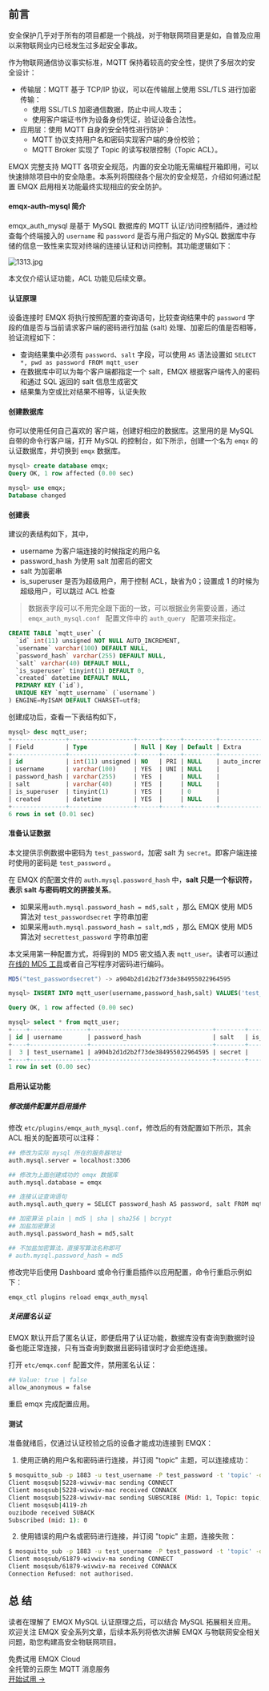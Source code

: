 ## 前言

安全保护几乎对于所有的项目都是一个挑战，对于物联网项目更是如，自普及应用以来物联网业内已经发生过多起安全事故。

作为物联网通信协议事实标准，MQTT 保持着较高的安全性，提供了多层次的安全设计：

- 传输层：MQTT 基于 TCP/IP 协议，可以在传输层上使用 SSL/TLS 进行加密传输：
  - 使用 SSL/TLS 加密通信数据，防止中间人攻击；
  - 使用客户端证书作为设备身份凭证，验证设备合法性。
- 应用层：使用 MQTT 自身的安全特性进行防护：
  - MQTT 协议支持用户名和密码实现客户端的身份校验；
  - MQTT Broker 实现了  Topic 的读写权限控制（Topic ACL）。

EMQX 完整支持 MQTT 各项安全规范，内置的安全功能无需编程开箱即用，可以快速排除项目中的安全隐患。本系列将围绕各个层次的安全规范，介绍如何通过配置 EMQX 启用相关功能最终实现相应的安全防护。



#### emqx-auth-mysql 简介

emqx_auth_mysql 是基于 MySQL 数据库的 MQTT 认证/访问控制插件，通过检查每个终端接入的 `username` 和 `password` 是否与用户指定的 MySQL 数据库中存储的信息一致性来实现对终端的连接认证和访问控制。其功能逻辑如下：

![1313.jpg](https://assets.emqx.com/images/7776f1d04279f47cd1a7f5b9ac7ca975.jpg)

本文仅介绍认证功能，ACL 功能见后续文章。

#### 认证原理

设备连接时 EMQX 将执行按照配置的查询语句，比较查询结果中的 `password` 字段的值是否与当前请求客户端的密码进行加盐 (salt) 处理、加密后的值是否相等，验证流程如下：

- 查询结果集中必须有 `password`、`salt` 字段，可以使用 `AS` 语法设置如 `SELECT *, pwd as password FROM mqtt_user`
- 在数据库中可以为每个客户端都指定一个 salt，EMQX 根据客户端传入的密码和通过 SQL 返回的 salt 信息生成密文
- 结果集为空或比对结果不相等，认证失败



#### 创建数据库

你可以使用任何自己喜欢的  客户端，创建好相应的数据库。这里用的是 MySQL 自带的命令行客户端，打开 MySQL 的控制台，如下所示，创建一个名为 ``emqx`` 的认证数据库，并切换到  ``emqx``  数据库。

```sql
mysql> create database emqx;
Query OK, 1 row affected (0.00 sec)

mysql> use emqx;
Database changed
```



#### 创建表

建议的表结构如下，其中，

- username 为客户端连接的时候指定的用户名
- password_hash 为使用 salt 加密后的密文
- salt 为加密串
- is_superuser 是否为超级用户，用于控制 ACL，缺省为0；设置成 1 的时候为超级用户，可以跳过 ACL 检查

>  数据表字段可以不用完全跟下面的一致，可以根据业务需要设置，通过 ``emqx_auth_mysql.conf `` 配置文件中的 ``auth_query `` 配置项来指定。

```sql
CREATE TABLE `mqtt_user` (
  `id` int(11) unsigned NOT NULL AUTO_INCREMENT,
  `username` varchar(100) DEFAULT NULL,
  `password_hash` varchar(255) DEFAULT NULL,
  `salt` varchar(40) DEFAULT NULL,
  `is_superuser` tinyint(1) DEFAULT 0,
  `created` datetime DEFAULT NULL,
  PRIMARY KEY (`id`),
  UNIQUE KEY `mqtt_username` (`username`)
) ENGINE=MyISAM DEFAULT CHARSET=utf8;
```

创建成功后，查看一下表结构如下，

```sql
mysql> desc mqtt_user;
+---------------+------------------+------+-----+---------+----------------+
| Field         | Type             | Null | Key | Default | Extra          |
+---------------+------------------+------+-----+---------+----------------+
| id            | int(11) unsigned | NO   | PRI | NULL    | auto_increment |
| username      | varchar(100)     | YES  | UNI | NULL    |                |
| password_hash | varchar(255)     | YES  |     | NULL    |                |
| salt          | varchar(40)      | YES  |     | NULL    |                |
| is_superuser  | tinyint(1)       | YES  |     | 0       |                |
| created       | datetime         | YES  |     | NULL    |                |
+---------------+------------------+------+-----+---------+----------------+
6 rows in set (0.01 sec)
```



#### 准备认证数据

本文提供示例数据中密码为 ``test_password``，加密 salt 为 ``secret``。即客户端连接时使用的密码是 `test_password` 。

在 EMQX 的配置文件的 ``auth.mysql.password_hash`` 中，**salt 只是一个标识符，表示 salt 与密码明文的拼接关系**。

- 如果采用``auth.mysql.password_hash = md5,salt`` ，那么 EMQX 使用 MD5 算法对 ``test_passwordsecret`` 字符串加密
- 如果采用``auth.mysql.password_hash = salt,md5`` ，那么 EMQX 使用 MD5 算法对 ``secrettest_password`` 字符串加密

本文采用第一种配置方式，将得到的 MD5 密文插入表 ``mqtt_user``。读者可以通过[在线的 MD5 工具](https://www.md5hashgenerator.com/)或者自己写程序对密码进行编码。

```java
MD5("test_passwordsecret") -> a904b2d1d2b2f73de384955022964595
```

```sql
mysql> INSERT INTO mqtt_user(username,password_hash,salt) VALUES('test_username', 'a904b2d1d2b2f73de384955022964595', 'secret');

Query OK, 1 row affected (0.00 sec)

mysql> select * from mqtt_user;
+----+----------------+----------------------------------+--------+--------------+---------+
| id | username       | password_hash                    | salt   | is_superuser | created |
+----+----------------+----------------------------------+--------+--------------+---------+
|  3 | test_username1 | a904b2d1d2b2f73de384955022964595 | secret |            0 | NULL    |
+----+----------------+----------------------------------+--------+--------------+---------+
1 row in set (0.00 sec)
```



#### 启用认证功能

##### 修改插件配置并启用插件

修改 `etc/plugins/emqx_auth_mysql.conf`，修改后的有效配置如下所示，其余 ACL 相关的配置项可以注释：

```bash
## 修改为实际 mysql 所在的服务器地址
auth.mysql.server = localhost:3306

## 修改为上面创建成功的 emqx 数据库
auth.mysql.database = emqx

## 连接认证查询语句
auth.mysql.auth_query = SELECT password_hash AS password, salt FROM mqtt_user WHERE username = '%u'

## 加密算法 plain | md5 | sha | sha256 | bcrypt
## 加盐加密算法
auth.mysql.password_hash = md5,salt

## 不加盐加密算法，直接写算法名称即可
# auth.mysql.password_hash = md5
```



修改完毕后使用 Dashboard 或命令行重启插件以应用配置，命令行重启示例如下：

```bash
emqx_ctl plugins reload emqx_auth_mysql
```



##### 关闭匿名认证

EMQX 默认开启了匿名认证，即便启用了认证功能，数据库没有查询到数据时设备也能正常连接，只有当查询到数据且密码错误时才会拒绝连接。

打开 `etc/emqx.conf` 配置文件，禁用匿名认证：

```bash
## Value: true | false
allow_anonymous = false
```

重启 emqx 完成配置应用。



#### 测试

准备就绪后，仅通过认证校验之后的设备才能成功连接到 EMQX：

1. 使用正确的用户名和密码进行连接，并订阅 "topic" 主题，可以连接成功：

```bash
$ mosquitto_sub -p 1883 -u test_username -P test_password -t 'topic' -d
Client mosqsub|5228-wivwiv-mac sending CONNECT
Client mosqsub|5228-wivwiv-mac received CONNACK
Client mosqsub|5228-wivwiv-mac sending SUBSCRIBE (Mid: 1, Topic: topic, QoS: 0)
Client mosqsub|4119-zh
ouzibode received SUBACK
Subscribed (mid: 1): 0
```



2. 使用错误的用户名或密码进行连接，并订阅 "topic" 主题，连接失败：

```bash
$ mosquitto_sub -p 1883 -u test_username -P test_password -t 'topic' -d
Client mosqsub/61879-wivwiv-ma sending CONNECT
Client mosqsub/61879-wivwiv-ma received CONNACK
Connection Refused: not authorised.
``` 
## 总 结    

读者在理解了 EMQX MySQL 认证原理之后，可以结合 MySQL 拓展相关应用。欢迎关注 EMQX 安全系列文章，后续本系列将依次讲解 EMQX 与物联网安全相关问题，助您构建高安全物联网项目。


<section class="promotion">
    <div>
        免费试用 EMQX Cloud
        <div class="is-size-14 is-text-normal has-text-weight-normal">全托管的云原生 MQTT 消息服务</div>
    </div>
    <a href="https://www.emqx.com/zh/signup?continue=https://cloud.emqx.com/console/deployments/0?oper=new" class="button is-gradient px-5">开始试用 →</a>
</section>
